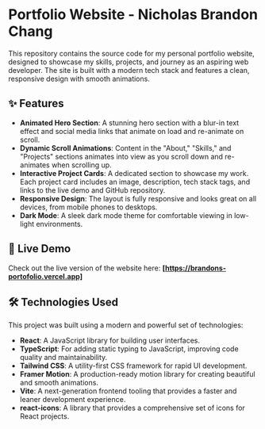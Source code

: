 # Portfolio Website - Nicholas Brandon Chang

This repository contains the source code for my personal portfolio website, designed to showcase my skills, projects, and journey as an aspiring web developer. The site is built with a modern tech stack and features a clean, responsive design with smooth animations.

## ✨ Features

  * **Animated Hero Section**: A stunning hero section with a blur-in text effect and social media links that animate on load and re-animate on scroll.
  * **Dynamic Scroll Animations**: Content in the "About," "Skills," and "Projects" sections animates into view as you scroll down and re-animates when scrolling up.
  * **Interactive Project Cards**: A dedicated section to showcase my work. Each project card includes an image, description, tech stack tags, and links to the live demo and GitHub repository.
  * **Responsive Design**: The layout is fully responsive and looks great on all devices, from mobile phones to desktops.
  * **Dark Mode**: A sleek dark mode theme for comfortable viewing in low-light environments.

## 🚀 Live Demo

Check out the live version of the website here: **[https://brandons-portofolio.vercel.app]**

## 🛠️ Technologies Used

This project was built using a modern and powerful set of technologies:

  * **React**: A JavaScript library for building user interfaces.
  * **TypeScript**: For adding static typing to JavaScript, improving code quality and maintainability.
  * **Tailwind CSS**: A utility-first CSS framework for rapid UI development.
  * **Framer Motion**: A production-ready motion library for creating beautiful and smooth animations.
  * **Vite**: A next-generation frontend tooling that provides a faster and leaner development experience.
  * **react-icons**: A library that provides a comprehensive set of icons for React projects.
